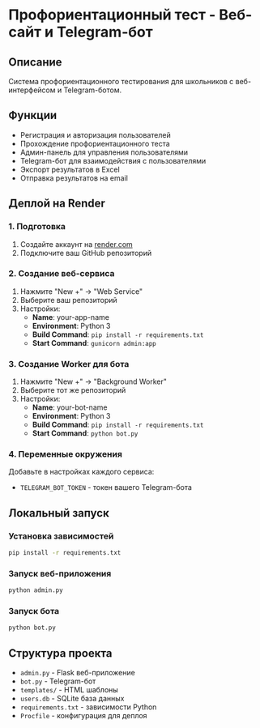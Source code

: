 # Профориентационный тест - Веб-сайт и Telegram-бот

## Описание
Система профориентационного тестирования для школьников с веб-интерфейсом и Telegram-ботом.

## Функции
- Регистрация и авторизация пользователей
- Прохождение профориентационного теста
- Админ-панель для управления пользователями
- Telegram-бот для взаимодействия с пользователями
- Экспорт результатов в Excel
- Отправка результатов на email

## Деплой на Render

### 1. Подготовка
1. Создайте аккаунт на [render.com](https://render.com)
2. Подключите ваш GitHub репозиторий

### 2. Создание веб-сервиса
1. Нажмите "New +" → "Web Service"
2. Выберите ваш репозиторий
3. Настройки:
   - **Name**: your-app-name
   - **Environment**: Python 3
   - **Build Command**: `pip install -r requirements.txt`
   - **Start Command**: `gunicorn admin:app`

### 3. Создание Worker для бота
1. Нажмите "New +" → "Background Worker"
2. Выберите тот же репозиторий
3. Настройки:
   - **Name**: your-bot-name
   - **Environment**: Python 3
   - **Build Command**: `pip install -r requirements.txt`
   - **Start Command**: `python bot.py`

### 4. Переменные окружения
Добавьте в настройках каждого сервиса:
- `TELEGRAM_BOT_TOKEN` - токен вашего Telegram-бота

## Локальный запуск

### Установка зависимостей
```bash
pip install -r requirements.txt
```

### Запуск веб-приложения
```bash
python admin.py
```

### Запуск бота
```bash
python bot.py
```

## Структура проекта
- `admin.py` - Flask веб-приложение
- `bot.py` - Telegram-бот
- `templates/` - HTML шаблоны
- `users.db` - SQLite база данных
- `requirements.txt` - зависимости Python
- `Procfile` - конфигурация для деплоя 